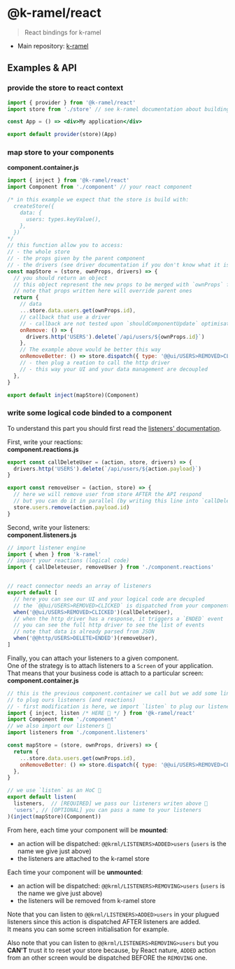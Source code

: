 # @k-ramel/react
> React bindings for k-ramel

 - Main repository: [k-ramel](https://github.com/alakarteio/k-ramel)

## Examples & API
### provide the store to react context
```jsx
import { provider } from '@k-ramel/react'
import store from './store' // see k-ramel documentation about building your store

const App = () => <div>My application</div>

export default provider(store)(App)
```

### map store to your components
**component.container.js**
```jsx
import { inject } from '@k-ramel/react'
import Component from './component' // your react component

/* in this example we expect that the store is build with:
  createStore({
    data: {
      users: types.keyValue(),
    },
  })
*/
// this function allow you to access:
// - the whole store
// - the props given by the parent component
// - the drivers (see driver documentation if you don't know what it is)
const mapStore = (store, ownProps, drivers) => {
  // you should return an object
  // this object represent the new props to be merged with `ownProps` from parent
  // note that props written here will override parent ones
  return {
    // data
    ...store.data.users.get(ownProps.id),
    // callback that use a driver
    // - callback are not tested upon `shouldComponentUpdate` optimisation
    onRemove: () => {
      drivers.http('USERS').delete(`/api/users/${ownProps.id}`)
    },
    // The example above would be better this way
    onRemoveBetter: () => store.dispatch({ type: '@@ui/USERS>REMOVED>CLICKED', payload: ownProps.id })
    // - then plug a reation to call the http driver
    // - this way your UI and your data management are decoupled
  },
}

export default inject(mapStore)(Component)
```

### write some logical code binded to a component
To understand this part you should first read the [listeners' documentation](../../k-ramel/doc/LISTENERS.md).

First, write your reactions:\
**component.reactions.js**
```js
export const callDeleteUser = (action, store, drivers) => {
  drivers.http('USERS').delete(`/api/users/${action.payload}`)
}

export const removeUser = (action, store) => {
  // here we will remove user from store AFTER the API respond
  // but you can do it in parallel (by writing this line into `callDeleteUser` for example)
  store.users.remove(action.payload.id)
}
```

Second, write your listeners:\
**component.listeners.js**
```js
// import listener engine
import { when } from 'k-ramel'
// import your reactions (logical code)
import { callDeleteuser, removeUser } from './component.reactions'


// react connector needs an array of listeners
export default [
  // here you can see our UI and your logical code are decupled
  // the `@@ui/USERS>REMOVED>CLICKED` is dispatched from your component (mapStore)
  when('@@ui/USERS>REMOVED>CLICKED')(callDeleteUser),
  // when the http driver has a response, it triggers a `ENDED` event
  // you can see the full http driver to see the list of events
  // note that data is already parsed from JSON
  when('@@http/USERS>DELETE>ENDED')(removeUser),
]
```

Finally, you can attach your listeners to a given component.\
One of the strategy is to attach listeners to a `Screen` of your application.\
That means that your business code is attach to a particular screen:\
**component.container.js**
```js
// this is the previous component.container we call but we add some lines on it
// to plug ours listeners (and reactions)
// - first modification is here, we import `listen` to plug our listeners
import { inject, listen /* HERE 👋 */ } from '@k-ramel/react'
import Component from './component'
// we also import our listeners 👋
import listeners from './component.listeners'

const mapStore = (store, ownProps, drivers) => {
  return {
    ...store.data.users.get(ownProps.id),
    onRemoveBetter: () => store.dispatch({ type: '@@ui/USERS>REMOVED>CLICKED', payload: ownProps.id })
  },
}

// we use `listen` as an HoC 👋
export default listen(
  listeners,  // [REQUIRED] we pass our listeners writen above 👋
  'users', // [OPTIONAL] you can pass a name to your listeners
)(inject(mapStore)(Component))
```

From here, each time your component will be **mounted**:
 - an action will be dispatched: `@@krml/LISTENERS>ADDED>users` (`users` is the name we give just above)
 - the listeners are attached to the k-ramel store

Each time your component will be **unmounted**:
 - an action will be dispatched: `@@krml/LISTENERS>REMOVING>users` (`users` is the name we give just above)
 - the listeners will be removed from k-ramel store

Note that you can listen to `@@krml/LISTENERS>ADDED>users` in your plugued listeners since this action is dispatched AFTER listeners are added.\
It means you can some screen initialisation for example.

Also note that you can listen to `@@krml/LISTENERS>REMOVING>users` but you **CAN'T** trust it to reset your store because, by React nature, `ADDED` action from an other screen would be dispatched BEFORE the `REMOVING` one.
